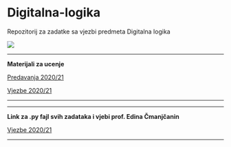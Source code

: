 # Digitalna-logika
Repozitorij za zadatke sa vjezbi predmeta Digitalna logika 

![](https://komarev.com/ghpvc/?username=Digitalna-logika&label=Broj+posjeta:)

<hr>

**Materijali za ucenje**

[Predavanja 2020/21](https://edufit-my.sharepoint.com/:f:/g/personal/haris_kordic_edu_fit_ba/EkKiJ1Kw0OpOuAaSmoP73kIBVOOnenoPk6NIf0QpYmi52A?e=3yq0Kx)

[Vjezbe 2020/21]()

<hr>


<hr>


**Link za .py fajl svih zadataka i vjebi prof. Edina Čmanjčanin**

[Vjezbe 2020/21](https://github.com/Infinity-Vault/Digitalna-logika/blob/main/Python.py)

<hr>